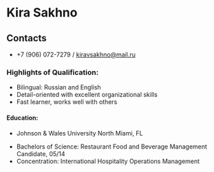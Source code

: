 # Kira Sakhno
## Contacts
*  +7 (906) 072-7279 / kiravsakhno@mail.ru

### Highlights of Qualification:
*  Bilingual: Russian and English
*  Detail-oriented with excellent organizational skills
*  Fast learner, works well with others

#### Education:
 * Johnson & Wales University North Miami, FL
+ Bachelors of Science: Restaurant Food and Beverage Management Candidate, 05/14
+ Concentration: International Hospitality Operations Management
